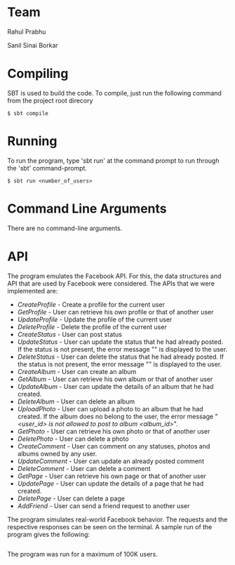 # Team
Rahul Prabhu

Sanil Sinai Borkar


# Compiling
SBT is used to build the code. To compile, just run the following command from the project root direcory
```
$ sbt compile
```

# Running
To run the program, type 'sbt run' at the command prompt to run through the 'sbt' command-prompt.
```
$ sbt run <number_of_users>
```

# Command Line Arguments
There are no command-line arguments.

# API
The program emulates the Facebook API. For this, the data structures and API that are used by Facebook were considered. The APIs that we were implemented are:
* *CreateProfile* - Create a profile for the current user
* *GetProfile* - User can retrieve his own profile or that of another user
* *UpdateProfile* - Update the profile of the current user
* *DeleteProfile* - Delete the profile of the current user
* *CreateStatus* - User can post status
* *UpdateStatus* - User can update the status that he had already posted. If the status is not present, the error message "" is displayed to the user.
* *DeleteStatus* - User can delete the status that he had already posted. If the status is not present, the error message "" is displayed to the user.
* *CreateAlbum* - User can create an album
* *GetAlbum* - User can retrieve his own album or that of another user
* *UpdateAlbum* - User can update the details of an album that he had created.
* *DeleteAlbum* - User can delete an album
* *UploadPhoto* - User can upload a photo to an album that he had created. If the album does no belong to the user, the error message "*<user_id> is not allowed to post to album <album_id>*".
* *GetPhoto* - User can retrieve his own photo or that of another user
* *DeletePhoto* - User can delete a photo
* *CreateComment* - User can comment on any statuses, photos and albums owned by any user.
* *UpdateComment* - User can update an already posted comment
* *DeleteComment* - User can delete a comment
* *GetPage* - User can retrieve his own page or that of another user
* *UpdatePage* - User can update the details of a page that he had created.
* *DeletePage* - User can delete a page
* *AddFriend* - User can send a friend request to another user

The program simulates real-world Facebook behavior. The requests and the respective responses can be seen on the terminal. A sample run of the program gives the following:
```

```

The program was run for a maximum of 100K users.